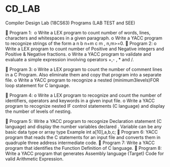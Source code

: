 # CD_LAB
Compiler Design Lab (18CS63) Programs (LAB TEST and SEE)

 Program 1: 
o Write a LEX program to count number of words, lines, characters and
whitespaces in a given paragraph.
o Write a YACC program to recognize strings of the form a n b n+m c m , n,m&gt;=0.
 Program 2:
o Write a LEX program to count number of Positive and Negative integers and
Positive &amp; Negative fractions.
o Write a YACC program to validate and evaluate a simple expression involving
operators +,- , * and /.

 Program 3:
o Write a LEX program to count the number of comment lines in a C Program. Also
eliminate them and copy that program into a separate file.
o Write a YACC program to recognize a nested (minimum3levels)FOR loop
statement for C language.

 Program 4:
o Write a LEX program to recognize and count the number of identifiers, operators
and keywords in a given input file.
o Write a YACC program to recognize nested IF control statements (C language)
and display the number of levels of nesting.

 Program 5: Write a YACC program to recognize Declaration statement (C language) and
display the number variables declared .
Variable can be any basic data type or array type
Example int a[10],a,b,c;
 Program 6: YACC program that reads the C statements for an input file and converts
them in quadruple three address intermediate code.
 Program 7: Write a YACC program that identifies the Function Definition of C language.
 Program 8: Write a YACC program that generates Assembly language (Target) Code for
valid Arithmetic Expression.
